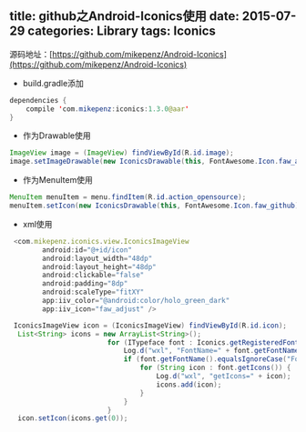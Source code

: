 title: github之Android-Iconics使用
date: 2015-07-29 
categories: Library
tags: Iconics
---
源码地址：[https://github.com/mikepenz/Android-Iconics](https://github.com/mikepenz/Android-Iconics)

* build.gradle添加

```java
dependencies {
    compile 'com.mikepenz:iconics:1.3.0@aar'
}
```
<!-- more -->

* 作为Drawable使用

```java
ImageView image = (ImageView) findViewById(R.id.image);
image.setImageDrawable(new IconicsDrawable(this, FontAwesome.Icon.faw_android).color(Color.RED).sizeDp(24));
```

* 作为MenuItem使用

```java
MenuItem menuItem = menu.findItem(R.id.action_opensource);
menuItem.setIcon(new IconicsDrawable(this, FontAwesome.Icon.faw_github).actionBar().color(Color.WHITE));
```

* xml使用

```js
 <com.mikepenz.iconics.view.IconicsImageView
        android:id="@+id/icon"
        android:layout_width="48dp"
        android:layout_height="48dp"
        android:clickable="false"
        android:padding="8dp"
        android:scaleType="fitXY"
        app:iiv_color="@android:color/holo_green_dark"
        app:iiv_icon="faw_adjust" />
```

```java
 IconicsImageView icon = (IconicsImageView) findViewById(R.id.icon);
  List<String> icons = new ArrayList<String>();
                        for (ITypeface font : Iconics.getRegisteredFonts()) {
                            Log.d("wxl", "FontName=" + font.getFontName());
                            if (font.getFontName().equalsIgnoreCase("FontAwesome")) {
                                for (String icon : font.getIcons()) {
                                    Log.d("wxl", "getIcons=" + icon);
                                    icons.add(icon);
                                }
                            }
                        }
  icon.setIcon(icons.get(0));
  
```
